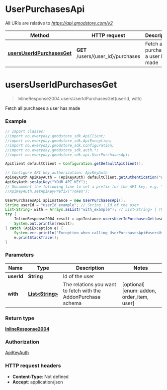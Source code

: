 # UserPurchasesApi

All URIs are relative to *https://api.gmodstore.com/v2*

Method | HTTP request | Description
------------- | ------------- | -------------
[**usersUserIdPurchasesGet**](UserPurchasesApi.md#usersUserIdPurchasesGet) | **GET** /users/{user_id}/purchases | Fetch all purchases a user has made

<a name="usersUserIdPurchasesGet"></a>
# **usersUserIdPurchasesGet**
> InlineResponse2004 usersUserIdPurchasesGet(userId, with)

Fetch all purchases a user has made

### Example
```java
// Import classes:
//import no.everyday.gmodstore_sdk.ApiClient;
//import no.everyday.gmodstore_sdk.ApiException;
//import no.everyday.gmodstore_sdk.Configuration;
//import no.everyday.gmodstore_sdk.auth.*;
//import no.everyday.gmodstore_sdk.api.UserPurchasesApi;

ApiClient defaultClient = Configuration.getDefaultApiClient();

// Configure API key authorization: ApiKeyAuth
ApiKeyAuth ApiKeyAuth = (ApiKeyAuth) defaultClient.getAuthentication("ApiKeyAuth");
ApiKeyAuth.setApiKey("YOUR API KEY");
// Uncomment the following line to set a prefix for the API key, e.g. "Token" (defaults to null)
//ApiKeyAuth.setApiKeyPrefix("Token");

UserPurchasesApi apiInstance = new UserPurchasesApi();
String userId = "userId_example"; // String | Id of the user
List<String> with = Arrays.asList("with_example"); // List<String> | The relations you want to fetch with the AddonPurchase schema
try {
    InlineResponse2004 result = apiInstance.usersUserIdPurchasesGet(userId, with);
    System.out.println(result);
} catch (ApiException e) {
    System.err.println("Exception when calling UserPurchasesApi#usersUserIdPurchasesGet");
    e.printStackTrace();
}
```

### Parameters

Name | Type | Description  | Notes
------------- | ------------- | ------------- | -------------
 **userId** | **String**| Id of the user |
 **with** | [**List&lt;String&gt;**](String.md)| The relations you want to fetch with the AddonPurchase schema | [optional] [enum: addon, order_item, user]

### Return type

[**InlineResponse2004**](InlineResponse2004.md)

### Authorization

[ApiKeyAuth](../README.md#ApiKeyAuth)

### HTTP request headers

 - **Content-Type**: Not defined
 - **Accept**: application/json

